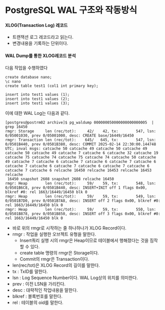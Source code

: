 # PostgreSQL WAL 구조와 작동방식

#### XLOG(Transaction Log) 레코드
- 트랜잭션 로그 레코드라고 읽는다.
- 변경내용을 기록하는 단위이다.

#### WAL Dump를 통한 XLOG레코드 분석
다음 작업을 수행하였다
```
create database nano;
\c nano
create table test1 (col1 int primary key);

insert into test1 values (1);
insert into test1 values (2);
insert into test1 values (3);
```
이에 대한 WAL Log는 다음과 같다.
```
[postgres@postrm02 archive]$ pg_waldump 000000050000000000000005  | grep 16450
rmgr: Storage     len (rec/tot):     42/    42, tx:        547, lsn: 0/05001030, prev 0/05001000, desc: CREATE base/16449/16450
rmgr: Transaction len (rec/tot):    645/   645, tx:        547, lsn: 0/0501B440, prev 0/0501B380, desc: COMMIT 2025-02-14 22:30:00.144748 UTC; inval msgs: catcache 50 catcache 49 catcache 50 catcache 49 catcache 50 catcache 49 catcache 7 catcache 6 catcache 32 catcache 19 catcache 75 catcache 74 catcache 75 catcache 74 catcache 50 catcache 49 catcache 7 catcache 6 catcache 7 catcache 6 catcache 7 catcache 6 catcache 7 catcache 6 catcache 7 catcache 6 catcache 7 catcache 6 catcache 7 catcache 6 relcache 16450 relcache 16453 relcache 16453 relcache
 16450 snapshot 2608 snapshot 2608 relcache 16450
rmgr: Heap        len (rec/tot):     59/    59, tx:        548, lsn: 0/0501B6C8, prev 0/0501B440, desc: INSERT+INIT off 1 flags 0x00, blkref #0: rel 1663/16449/16450 blk 0
rmgr: Heap        len (rec/tot):     59/    59, tx:        549, lsn: 0/0501B7D0, prev 0/0501B7A8, desc: INSERT off 2 flags 0x00, blkref #0: rel 1663/16449/16450 blk 0
rmgr: Heap        len (rec/tot):     59/    59, tx:        550, lsn: 0/0501B878, prev 0/0501B850, desc: INSERT off 3 flags 0x00, blkref #0: rel 1663/16449/16450 blk 0

```
- 바로 위의 rmgr로 시작하는 줄 하나하나가 XLOG Record이다.
- rmgr : 작업을 실행한 오브젝트 유형을 말한다.
  - Insert쿼리 실행 시의 rmgr은 Heap이므로 테이블에서 행해졌다는 것을 짐작할 수 있다.
  - create table 명령의 rmgr은 Storage이다.
  - Commit의 rmgr은 Transaction이다.
 - len(rec/tot)은 XLOG Record의 길이를 말한다.
 - tx : TxID를 말한다.
 - lsn : Log Sequence Number이다. WAL Log상의 위치를 의미한다.
 - prev : 이전 LSN을 가리킨다.
 - desc : 대략적인 작업내용을 말한다.
 - blkref : 블록번호를 말한다.
 - rel : 테이블의 oid를 말한다.

